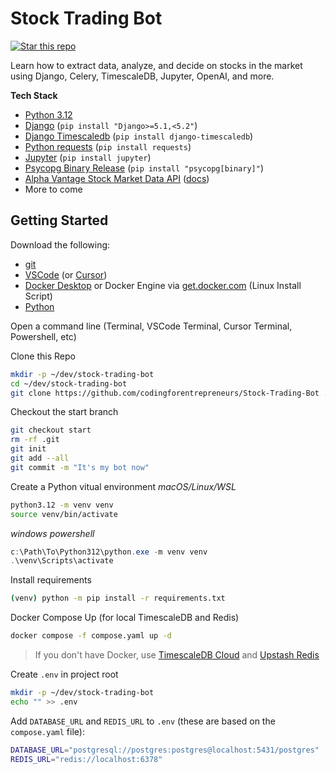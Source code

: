 # Stock Trading Bot
[![Star this repo](https://img.shields.io/github/stars/codingforentrepreneurs/Stock-Trading-Bot?style=social)](https://github.com/codingforentrepreneurs/Stock-Trading-Bot)

Learn how to extract data, analyze, and decide on stocks in the market using Django, Celery, TimescaleDB, Jupyter, OpenAI, and more.


__Tech Stack__
- [Python 3.12](https://github.com/python)
- [Django](https://github.com/django/django) (`pip install "Django>=5.1,<5.2"`)
- [Django Timescaledb](https://github.com/jamessewell/django-timescaledb) (`pip install django-timescaledb`)
- [Python requests](https://github.com/psf/requests) (`pip install requests`)
- [Jupyter](https://jupyter.org/) (`pip install jupyter`)
- [Psycopg Binary Release](https://pypi.org/project/psycopg/) (`pip install "psycopg[binary]"`)
- [Alpha Vantage Stock Market Data API](alphavantage.co/) ([docs](https://www.alphavantage.co/documentation/))
- More to come

## Getting Started

Download the following:
- [git](https://git-scm.com/)
- [VSCode](https://code.visualstudio.com/) (or [Cursor](https://cursor.com/))
- [Docker Desktop](https://www.docker.com/products/docker-desktop/) or Docker Engine via [get.docker.com](https://get.docker.com/) (Linux Install Script)
- [Python](https://www.python.org/downloads/)

Open a command line (Terminal, VSCode Terminal, Cursor Terminal, Powershell, etc)

Clone this Repo
```bash
mkdir -p ~/dev/stock-trading-bot
cd ~/dev/stock-trading-bot
git clone https://github.com/codingforentrepreneurs/Stock-Trading-Bot .
```

Checkout the start branch
```bash
git checkout start
rm -rf .git
git init
git add --all
git commit -m "It's my bot now"
```

Create a Python vitual environment
_macOS/Linux/WSL_
```bash
python3.12 -m venv venv
source venv/bin/activate
```

_windows powershell_
```powershell
c:\Path\To\Python312\python.exe -m venv venv
.\venv\Scripts\activate
```

Install requirements
```bash
(venv) python -m pip install -r requirements.txt
```

Docker Compose Up (for local TimescaleDB and Redis)
```bash
docker compose -f compose.yaml up -d
```
> If you don't have Docker, use [TimescaleDB Cloud](tsdb.co/justin) and [Upstash Redis](https://upstash.com/?utm_source=cfe)

Create `.env` in project root
```bash
mkdir -p ~/dev/stock-trading-bot
echo "" >> .env
```

Add `DATABASE_URL` and `REDIS_URL` to `.env` (these are based on the `compose.yaml` file):
```bash
DATABASE_URL="postgresql://postgres:postgres@localhost:5431/postgres"
REDIS_URL="redis://localhost:6378"
```



